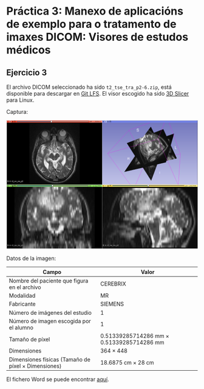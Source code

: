 # Práctica 3: Manexo de aplicacións de exemplo para o tratamento de imaxes DICOM: Visores de estudos médicos

## Ejercicio 3

El archivo DICOM seleccionado ha sido `t2_tse_tra_p2-6.zip`, está disponible
para descargar en [Git LFS](https://github.com/YerePhy/neuroimagen-digital/tree/15334aa2535bd7da757ba301a474d7c9d0b2958e/practica03/large-files/t2_tse_tra_p2).
El visor escogido ha sido [3D Slicer](https://www.slicer.org/) para Linux.

Captura:

![Captura archivo DICOM](figures/slice_t2_tse_tra_p2.png)

Datos de la imagen:

| Campo                                               | Valor                                     |
|-----------------------------------------------------|-------------------------------------------|
| Nombre del paciente que figura en el archivo        | CEREBRIX                                  |
| Modalidad                                           | MR                                        |
| Fabricante                                          | SIEMENS                                   |
| Número de imágenes del estudio                      | 1                                         |
| Número de imagen escogida por el alumno             | 1                                         |
| Tamaño de píxel                                     | 0.51339285714286 mm × 0.51339285714286 mm |
| Dimensiones                                         | 364 × 448                                 |
| Dimensiones físicas (Tamaño de píxel × Dimensiones) | 18.6875 cm × 28 cm                        |

El fichero Word se puede encontrar [aquí](Practica-03.docx).
